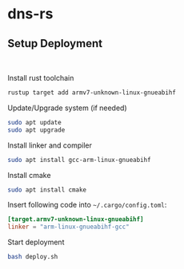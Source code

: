 # dns-rs

## Setup Deployment
<br>

Install rust toolchain

```bash
rustup target add armv7-unknown-linux-gnueabihf
```

Update/Upgrade system (if needed)
```bash
sudo apt update
sudo apt upgrade
```

Install linker and compiler

```bash
sudo apt install gcc-arm-linux-gnueabihf
```

Install cmake

```bash
sudo apt install cmake
```

Insert following code into `~/.cargo/config.toml`:

```toml
[target.armv7-unknown-linux-gnueabihf]
linker = "arm-linux-gnueabihf-gcc"
```

Start deployment

```bash
bash deploy.sh
```